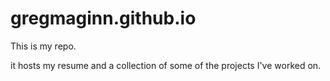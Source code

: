 # gregmaginn.github.io
This is my repo.

it hosts my resume and a collection of some of the projects I've worked on.
